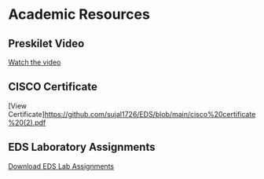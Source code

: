# Academic Resources

## Preskilet Video
[Watch the video](Preskilet_Video.pdf)

## CISCO Certificate
[View Certificate]https://github.com/sujal1726/EDS/blob/main/cisco%20certificate%20(2).pdf

## EDS Laboratory Assignments
[Download EDS Lab Assignments](EDS_Activity.pdf)

